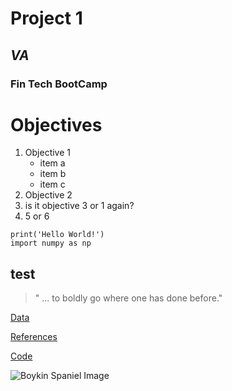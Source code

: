 # Project 1

## *VA*

### **Fin Tech BootCamp**

# Objectives 

1. Objective 1
	* item a
	* item b
	* item c
1. Objective 2
2. is it objective 3 or 1 again?
2. 5 or 6

```
print('Hello World!')
import numpy as np
```

test
---
> " ... to boldly go where one has done before."

[Data](data/)

[References](references/)

[Code](code/)


![Boykin Spaniel Image](https://a-z-animals.com/media/boykin-spaniel-1.jpg)
